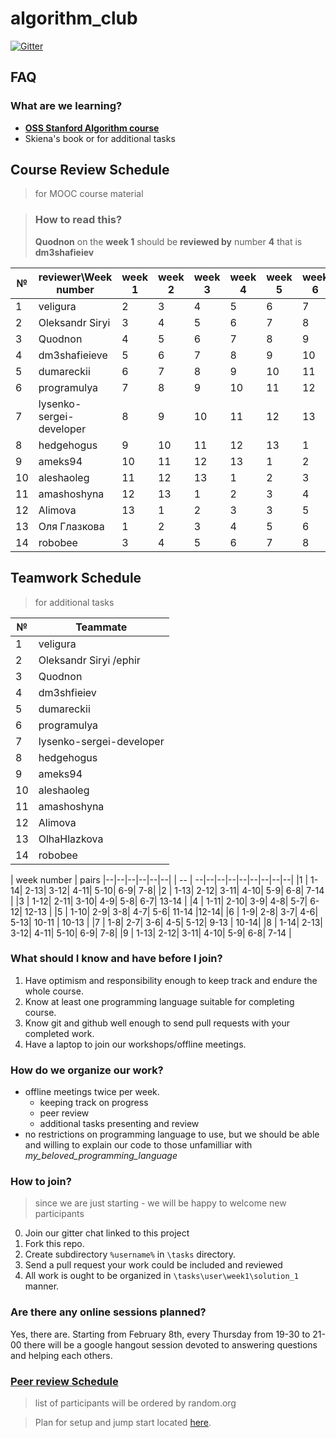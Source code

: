 # algorithm_club
[![Gitter](https://badges.gitter.im/Kottans/algorithm_club.svg)](https://gitter.im/Kottans/algorithm_club?utm_source=badge&utm_medium=badge&utm_campaign=pr-badge)

## FAQ

### What are we learning?

- **[OSS Stanford Algorithm course](https://lagunita.stanford.edu/courses/course-v1:Engineering+Algorithms1+SelfPaced/)**
- Skiena's book or for additional tasks

## Course Review Schedule
> for MOOC course material

>### How to read this?
>
> **Quodnon**  on the **week 1** should be **reviewed by** number **4** that is **dm3shafieiev**

| № | reviewer\Week number  |	week 1	|	week 2	|	week 3	|	week 4	|	week 5	|	week 6	|	week 7	|	week 8	|	week 9	|
|-- | --                    |-- |-- |-- |-- |-- |-- |-- |-- |-- |
| 1 | veligura	   |	2	|	3	|	4	|	5	|	6	|	7	|	8	|	9	|	10|
|	2	|	Oleksandr Siryi |	3	|	4	|	5	|	6	|	7	|	8	|	9	|	10|	11|
|	3	|	Quodnon	     |	4	|	5	|	6	|	7	|	8	|	9	|	10|	11|	12|
|	4	|	dm3shafieieve|	5	|	6	|	7	|	8	|	9	|	10|	11|	12|	13|
|	5	|	dumareckii	 |	6	|	7	|	8	|	9	|	10|	11|	12|	13|	1	|
|	6	|	programulya	 |	7	|	8	|	9	|	10|	11|	12|	13|	1	|	2	|
|	7	|	lysenko-sergei-developer	          |	8	|	9	|	10|	11|	12|	13|	1	|	2	|	3	|
|	8	|	hedgehogus	 |	9	|	10|	11|	12|	13|	1	|	2	|	3	|	4	|
|	9	|	ameks94	     |	10|	11|	12|	13|	1	|	2	|	3	|	4	|	5	|
|	10|	aleshaoleg	 |	11|	12|	13|	1	|	2	|	3	|	4	|	5	|	6	| 
|	11|	amashoshyna	 |	12|	13|	1	|	2	|	3	|	4	|	5	|	6	|	7	| 
|	12|	Alimova	     |	13|	1	|	2	|	3	|	3	|	5	|	6	|	7	|	8	| 
|	13|	Оля Глазкова |	1	|	2	|	3	|	4	|	5	|	6	|	7	|	8	|	9	| 
|	14|	robobee |	3	|	4	|	5	|	6	|	7	|	8	|	9	|	10	|	11	| 
## Teamwork Schedule

> for additional tasks 

| № | Teammate |
|-- | --                  |
|	1|	veligura	  |	
|	2|	Oleksandr Siryi /ephir |	
|	3|	Quodnon     |	
|	4|	dm3shfieiev |	
|	5|	dumareckii	|	
|	6|	programulya | 
|	7|	lysenko-sergei-developer |	
|	8|	hedgehogus	|	
|	9|	ameks94	    |	
|10|	aleshaoleg	|	
|11|	amashoshyna	|	
|12|	Alimova	    |	
|13|  OlhaHlazkova |	
|	14|	robobee |	

| week number | pairs |--|--|--|--|--|--|
| -- | --|--|--|--|--|--|--|--|--|
|1 | 1-14| 2-13| 3-12| 4-11| 5-10| 6-9| 7-8|
|2 | 1-13| 2-12| 3-11| 4-10| 5-9| 6-8| 7-14 |
|3 | 1-12| 2-11| 3-10| 4-9| 5-8| 6-7| 13-14 |
|4 | 1-11| 2-10| 3-9| 4-8| 5-7| 6-12| 12-13 |
|5 | 1-10| 2-9| 3-8| 4-7| 5-6| 11-14  |12-14|
|6 | 1-9| 2-8| 3-7| 4-6| 5-13| 10-11 | 10-13 |
|7 | 1-8| 2-7| 3-6| 4-5| 5-12| 9-13 | 10-14|
|8 | 1-14| 2-13| 3-12| 4-11| 5-10| 6-9| 7-8|
|9 | 1-13| 2-12| 3-11| 4-10| 5-9| 6-8| 7-14 |

### What should I know and have before I join?

1. Have optimism and responsibility enough to keep track and endure the whole course.
1. Know at least one programming language suitable for completing course.
1. Know git and github well enough to send pull requests with your completed work.
1. Have a laptop to join our workshops/offline meetings.

### How do we organize our work?

- offline meetings twice per week.
  - keeping track on progress
  - peer review
  - additional tasks presenting and review
- no restrictions on programming language to use, but we should be able and willing to explain our code to those unfamilliar with *my_beloved_programming_language*

### How to join?

>since we are just starting  - we will be happy to welcome new participants

0. Join our gitter chat linked to this project
1. Fork this repo.
2. Create subdirectory `%username%` in `\tasks` directory.
3. Send a pull request your work could be included and reviewed
4. All work is ought to be organized in `\tasks\user\week1\solution_1` manner.

### Are there any online sessions planned?

Yes, there are. Starting from February 8th, every Thursday from 19-30 to 21-00 there will be a google hangout session devoted to answering questions and helping each others.

### [Peer review Schedule](https://docs.google.com/spreadsheets/d/1J5AVhcWFsSCvLhU5mMZtLa0S6piCMq0WeNeX43D2Lp0/edit?usp=sharing)


>list of participants will be ordered by random.org



>Plan for setup and jump start located [here](/course_setup.md).